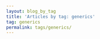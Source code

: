 ```yaml
---
layout: blog_by_tag
title: 'Articles by tag: generics'
tag: generics
permalink: tags/generics/
---
```

